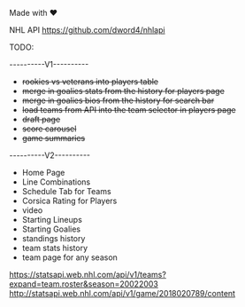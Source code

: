 Made with ❤️


NHL API
https://github.com/dword4/nhlapi

TODO:

----------V1----------

- ~~rookies vs veterans into players table~~
- ~~merge in goalies stats from the history for players page~~
- ~~merge in goalies bios from the history for search bar~~
- ~~load teams from API into the team selector in players page~~
- ~~draft page~~
- ~~score carousel~~
- ~~game summaries~~

----------V2----------

- Home Page
- Line Combinations
- Schedule Tab for Teams
- Corsica Rating for Players
- video
- Starting Lineups
- Starting Goalies
- standings history
- team stats history
- team page for any season

https://statsapi.web.nhl.com/api/v1/teams?expand=team.roster&season=20022003
http://statsapi.web.nhl.com/api/v1/game/2018020789/content
